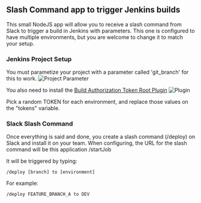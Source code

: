 ## Slash Command app to trigger Jenkins builds

This small NodeJS app will allow you to receive a slash command from Slack to trigger a build in Jenkins with parameters. This one is configured to have multiple environments, but you are welcome to change it to match your setup.

### Jenkins Project Setup

You must parametize your project with a parameter called 'git_branch' for this to work.
![Project Parameter](https://github.com/victorbello/jenkins-trigger/raw/master/project-params.png)

You also need to install the [Build Authorization Token Root Plugin](https://wiki.jenkins-ci.org/display/JENKINS/Build+Token+Root+Plugin)
![Plugin](https://github.com/victorbello/jenkins-trigger/blob/master/token.png)

Pick a random TOKEN for each environment, and replace those values on the "tokens" variable. 

### Slack Slash Command

Once everything is said and done, you create a slash command (/deploy) on Slack and install it on your team.
When configuring, the URL for the slash command will be this application /startJob

It will be triggered by typing:

```
/deploy [branch] to [environment]
```

For example:

```
/deploy FEATURE_BRANCH_A to DEV
```


